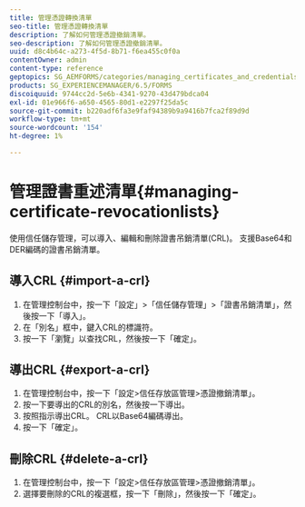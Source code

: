 ```yaml
---
title: 管理憑證轉換清單
seo-title: 管理憑證轉換清單
description: 了解如何管理憑證撤銷清單。
seo-description: 了解如何管理憑證撤銷清單。
uuid: d8c4b64c-a273-4f5d-8b71-f6ea455c0f0a
contentOwner: admin
content-type: reference
geptopics: SG_AEMFORMS/categories/managing_certificates_and_credentials
products: SG_EXPERIENCEMANAGER/6.5/FORMS
discoiquuid: 9744cc2d-5e6b-4341-9270-43d479bdca04
exl-id: 01e966f6-a650-4565-80d1-e2297f25da5c
source-git-commit: b220adf6fa3e9faf94389b9a9416b7fca2f89d9d
workflow-type: tm+mt
source-wordcount: '154'
ht-degree: 1%

---
```


# 管理證書重述清單{#managing-certificate-revocationlists}

使用信任儲存管理，可以導入、編輯和刪除證書吊銷清單(CRL)。 支援Base64和DER編碼的證書吊銷清單。

## 導入CRL {#import-a-crl}

1. 在管理控制台中，按一下「設定」>「信任儲存管理」>「證書吊銷清單」，然後按一下「導入」。
1. 在「別名」框中，鍵入CRL的標識符。
1. 按一下「瀏覽」以查找CRL，然後按一下「確定」。

## 導出CRL {#export-a-crl}

1. 在管理控制台中，按一下「設定>信任存放區管理>憑證撤銷清單」。
1. 按一下要導出的CRL的別名，然後按一下導出。
1. 按照指示導出CRL。 CRL以Base64編碼導出。
1. 按一下「確定」。

## 刪除CRL {#delete-a-crl}

1. 在管理控制台中，按一下「設定>信任存放區管理>憑證撤銷清單」。
1. 選擇要刪除的CRL的複選框，按一下「刪除」，然後按一下「確定」。
